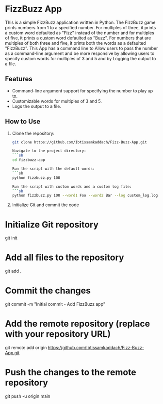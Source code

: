 # FizzBuzz App

This is a simple FizzBuzz application written in Python. The FizzBuzz game prints numbers from 1 to a specified number. For multiples of three, it prints a custom word defaulted as "Fizz" instead of the number and for multiples of five, it prints a custom word defaulted as "Buzz". For numbers that are multiples of both three and five, it prints both the words as a defaulted "FizzBuzz".
This App has a command line to Allow users to pass the number as a command-line argument and be more responsive by allowing users to specify custom words for multiples of 3 and 5 and by Logging the output to a file.

## Features

- Command-line argument support for specifying the number to play up to.
- Customizable words for multiples of 3 and 5.
- Logs the output to a file.

## How to Use

1. Clone the repository:
   ```sh
   git clone https://github.com/Ibtissamkaddach/Fizz-Buzz-App.git

   Navigate to the project directory:
   ```sh
   cd fizzbuzz-app 

   Run the script with the default words:
   ```sh
   python fizzbuzz.py 100

   Run the script with custom words and a custom log file:
   ```sh
   python fizzbuzz.py 100 --word1 Foo --word2 Bar --log custom_log.log
   
2. Initialize Git and commit the code
# Initialize Git repository
git init

# Add all files to the repository
git add .

# Commit the changes
git commit -m "Initial commit - Add FizzBuzz app"

# Add the remote repository (replace with your repository URL)
git remote add origin https://github.com/Ibtissamkaddach/Fizz-Buzz-App.git

# Push the changes to the remote repository
git push -u origin main
